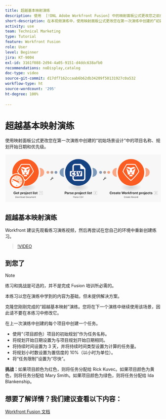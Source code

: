 ```yaml
---
title: 超越基本映射演练
description: 使用  [!DNL Adobe Workfront Fusion] 中的映射面板公式更改您之前创建的场景中的一些项目字段。
short-description: 在本视频演练中，使用映射面板公式更改您在第一次演练中创建的“初始场景设计”中的项目名称、规划开始日期和优先级。
activity: use
team: Technical Marketing
type: Tutorial
feature: Workfront Fusion
role: User
level: Beginner
jira: KT-9004
exl-id: 3161f088-2d94-4a05-9151-d4ddc638afb0
recommendations: noDisplay,catalog
doc-type: video
source-git-commit: d17df7162ccaab6b62db34209f50131927c0a532
workflow-type: ht
source-wordcount: '295'
ht-degree: 100%

---
```


# 超越基本映射演练

使用映射面板公式更改您在第一次演练中创建的“初始场景设计”中的项目名称、规划开始日期和优先级。

![Fusion 场景的图像](assets/understand-the-basics-1.png)

## 超越基本映射演练

Workfront 建议先观看练习演练视频，然后再尝试在您自己的环境中重新创建练习。

>[!VIDEO](https://video.tv.adobe.com/v/3416458/?quality=12&learn=on&enablevpops&captions=chi_hans)


## 到您了

>[!NOTE]
>
>练习和挑战是可选的，并不是完成 Fusion 培训所必需的。

本练习以您在演练中学到的内容为基础，但未提供解决方案。

克隆您刚刚完成的“超越基本映射”演练。您将在下一个演练中继续使用该场景，因此请不要在本练习中修改它。

在上一次演练中创建的每个项目中创建一个任务。

* 使用“（项目颜色）项目的初始规划”作为任务名称。
* 将规划开始日期设置为与项目规划开始日期相同。
* 将持续时间设置为 3 天，并将持续时间类型设置为计算的任务量。
* 将规划小时数设置为置信度的 10%（以小时为单位）。
* 将“任务限制”设置为“尽快”。

**挑战：**&#x200B;如果项目颜色为红色，则将任务分配给 Rick Kuvec。如果项目颜色为黄色，则将任务分配给 Mary Smith。如果项目颜色为绿色，则将任务分配给 Ida Blankenship。

## 想要了解详情？我们建议查看以下内容：

[Workfront Fusion 文档](https://experienceleague.adobe.com/docs/workfront/using/adobe-workfront-fusion/workfront-fusion-2.html?lang=zh-hans)
